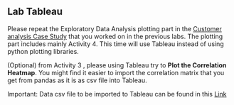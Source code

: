 ## Lab Tableau

Please repeat the Exploratory Data Analysis plotting part in the [Customer analysis Case Study](https://github.com/raafat-hantoush/IH_RH_DA_FT_OCT_2022/blob/main/Class_Materials/Case_Studies/Customer_Analysis_Case_Study/Activities.md) that you worked on in the previous labs.  The plotting part includes mainly Activity 4. This time will use Tableau instead of using python plotting libraries. 

(Optional) from Activity 3 , please using Tableau try to  <b>Plot the Correlation Heatmap</b>. You might find it easier to import the correlation matrix that you get from pandas as it is as csv file into Tableau.

Important:  Data csv file to be imported to Tableau can be found in this [Link](https://drive.google.com/drive/u/0/folders/1wBuBZnb36loyAkJgzHRo4vhJbPWqUXqg)


